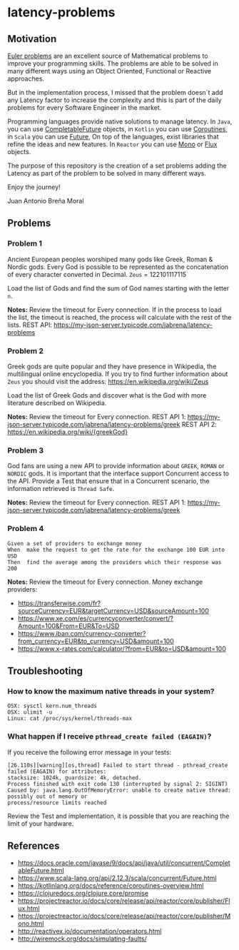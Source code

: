 # latency-problems

## Motivation

[Euler problems](https://projecteuler.net/archives) are an excellent source of Mathematical
problems to improve your programming skills. The problems are able to be solved in many 
different ways using an Object Oriented, Functional or Reactive approaches.

But in the implementation process, I missed that the problem doesn´t add any Latency factor to
increase the complexity and this is part of the daily problems for every Software Engineer in the market.

Programming languages provide native solutions to manage latency.
In `Java`, you can use [CompletableFuture](https://docs.oracle.com/javase/8/docs/api/java/util/concurrent/CompletableFuture.html) objects, 
in `Kotlin` you can use [Coroutines](https://kotlinlang.org/docs/reference/coroutines-overview.html), 
in `Scala` you can use [Future](https://www.scala-lang.org/api/2.12.3/scala/concurrent/Future.html),
On top of the languages, exist libraries that refine the ideas and new features.
In `Reactor` you can use [Mono<T>](https://projectreactor.io/docs/core/release/api/reactor/core/publisher/Mono.html) or 
[Flux<T>](https://projectreactor.io/docs/core/release/api/reactor/core/publisher/Flux.html) objects. 

The purpose of this repository is the creation of a set problems adding the Latency as part of the problem to be solved
in many different ways.

Enjoy the journey!

Juan Antonio Breña Moral

## Problems

### Problem 1

Ancient European peoples worshiped many gods like Greek, Roman & Nordic gods.
Every God is possible to be represented as the concatenation of every character converted in Decimal.
`Zeus` = 122101117115

Load the list of Gods and find the sum of God names starting with the letter `n`.

**Notes:** 
Review the timeout for Every connection.
If in the process to load the list, the timeout is reached, the process will calculate with the rest of
the lists.
REST API: https://my-json-server.typicode.com/jabrena/latency-problems

### Problem 2

Greek gods are quite popular and they have presence in Wikipedia, the multilingual online encyclopedia.
If you try to find further information about `Zeus` you should visit the address: https://en.wikipedia.org/wiki/Zeus

Load the list of Greek Gods and discover what is the God with more literature described on Wikipedia.

**Notes:** 
Review the timeout for Every connection.
REST API 1: https://my-json-server.typicode.com/jabrena/latency-problems/greek
REST API 2: https://en.wikipedia.org/wiki/{greekGod}

### Problem 3



God fans are using a new API to provide information about `GREEK`, `ROMAN` or `NORDIC` gods.
It is important that the interface support Concurrent access to the API. Provide a Test that ensure
that in a Concurrent scenario, the information retrieved is `Thread Safe`.

**Notes:** 
Review the timeout for Every connection.
REST API 1: https://my-json-server.typicode.com/jabrena/latency-problems/greek


### Problem 4

``` gherkin
Given a set of providers to exchange money 
When  make the request to get the rate for the exchange 100 EUR into USD
Then  find the average among the providers which their response was 200
```

**Notes:** 
Review the timeout for Every connection.
Money exchange providers:
- https://transferwise.com/fr?sourceCurrency=EUR&targetCurrency=USD&sourceAmount=100
- https://www.xe.com/es/currencyconverter/convert/?Amount=100&From=EUR&To=USD
- https://www.iban.com/currency-converter?from_currency=EUR&to_currency=USD&amount=100
- https://www.x-rates.com/calculator/?from=EUR&to=USD&amount=100

## Troubleshooting

### How to know the maximum native threads in your system?

```
OSX: sysctl kern.num_threads
OSX: ulimit -u
Linux: cat /proc/sys/kernel/threads-max
```

### What happen if I receive `pthread_create failed (EAGAIN)`?

If you receive the following error message in your tests:

```
[26.110s][warning][os,thread] Failed to start thread - pthread_create failed (EAGAIN) for attributes: 
stacksize: 1024k, guardsize: 4k, detached.
Process finished with exit code 130 (interrupted by signal 2: SIGINT)
Caused by: java.lang.OutOfMemoryError: unable to create native thread: possibly out of memory or 
process/resource limits reached
```

Review the Test and implementation, it is possible that you are reaching the limit of your hardware.


## References

 - https://docs.oracle.com/javase/9/docs/api/java/util/concurrent/CompletableFuture.html
 - https://www.scala-lang.org/api/2.12.3/scala/concurrent/Future.html
 - https://kotlinlang.org/docs/reference/coroutines-overview.html
 - https://clojuredocs.org/clojure.core/promise
 - https://projectreactor.io/docs/core/release/api/reactor/core/publisher/Flux.html
 - https://projectreactor.io/docs/core/release/api/reactor/core/publisher/Mono.html
 - http://reactivex.io/documentation/operators.html
 - http://wiremock.org/docs/simulating-faults/
